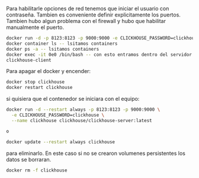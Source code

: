 
Para habilitarle opciones de red tenemos que iniciar el usuario con contraseña. Tambien es conveniente definir explicitamente
los puertos. Tambien hubo algun problema con el firewall y hubo que habilitar manualmente el puerto.

```bash
docker run -d -p 8123:8123 -p 9000:9000 -e CLICKHOUSE_PASSWORD=clickhouse --ulimit nofile=262144:262144 --name clickhouse clickhouse/clickhouse-server:latest
docker container ls -- lsitamos containers
docker ps -a -- lsitamos containers
docker exec -it 0e0 /bin/bash -- con esto entramos dentro del servidor
clickhouse-client
```

Para apagar el docker y encender:

```bash
docker stop clickhouse
docker restart clickhouse
```


si quisiera que el contenedor se iniciara con el equipo:

```bash
docker run -d --restart always -p 8123:8123 -p 9000:9000 \
  -e CLICKHOUSE_PASSWORD=clickhouse \
  --name clickhouse clickhouse/clickhouse-server:latest

o

docker update --restart always clickhouse
```

para eliminarlo. En este caso si no se crearon volumenes persistentes los datos se borraran.

```bash
docker rm -f clickhouse
```